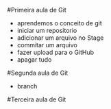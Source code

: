 #Primeira aula de Git

- aprendemos o conceito de git
- iniciar um repositorio
- adicionar um arquivo no Stage
- commitar um arquivo
- fazer upload para o GitHub
- apagar tudo

#Segunda aula de Git
- branch


#Terceira aula de Git
